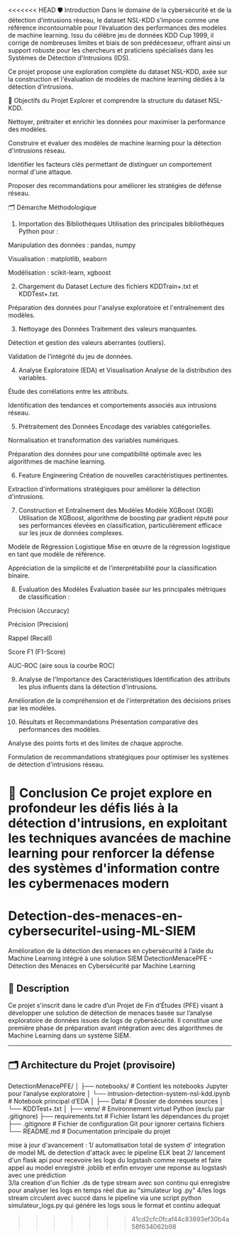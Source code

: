 <<<<<<< HEAD
🛡️ Introduction
Dans le domaine de la cybersécurité et de la détection d'intrusions réseau, le dataset NSL-KDD s’impose comme une référence incontournable pour l’évaluation des performances des modèles de machine learning.
Issu du célèbre jeu de données KDD Cup 1999, il corrige de nombreuses limites et biais de son prédécesseur, offrant ainsi un support robuste pour les chercheurs et praticiens spécialisés dans les Systèmes de Détection d'Intrusions (IDS).

Ce projet propose une exploration complète du dataset NSL-KDD, axée sur la construction et l'évaluation de modèles de machine learning dédiés à la détection d’intrusions.

🎯 Objectifs du Projet
Explorer et comprendre la structure du dataset NSL-KDD.

Nettoyer, prétraiter et enrichir les données pour maximiser la performance des modèles.

Construire et évaluer des modèles de machine learning pour la détection d'intrusions réseau.

Identifier les facteurs clés permettant de distinguer un comportement normal d'une attaque.

Proposer des recommandations pour améliorer les stratégies de défense réseau.

🗂️ Démarche Méthodologique
1. Importation des Bibliothèques
Utilisation des principales bibliothèques Python pour :

Manipulation des données : pandas, numpy

Visualisation : matplotlib, seaborn

Modélisation : scikit-learn, xgboost

2. Chargement du Dataset
Lecture des fichiers KDDTrain+.txt et KDDTest+.txt.

Préparation des données pour l'analyse exploratoire et l'entraînement des modèles.

3. Nettoyage des Données
Traitement des valeurs manquantes.

Détection et gestion des valeurs aberrantes (outliers).

Validation de l’intégrité du jeu de données.

4. Analyse Exploratoire (EDA) et Visualisation
Analyse de la distribution des variables.

Étude des corrélations entre les attributs.

Identification des tendances et comportements associés aux intrusions réseau.

5. Prétraitement des Données
Encodage des variables catégorielles.

Normalisation et transformation des variables numériques.

Préparation des données pour une compatibilité optimale avec les algorithmes de machine learning.

6. Feature Engineering
Création de nouvelles caractéristiques pertinentes.

Extraction d'informations stratégiques pour améliorer la détection d'intrusions.

7. Construction et Entraînement des Modèles
Modèle XGBoost (XGB)
Utilisation de XGBoost, algorithme de boosting par gradient réputé pour ses performances élevées en classification, particulièrement efficace sur les jeux de données complexes.

Modèle de Régression Logistique
Mise en œuvre de la régression logistique en tant que modèle de référence.

Appréciation de la simplicité et de l’interprétabilité pour la classification binaire.

8. Évaluation des Modèles
Évaluation basée sur les principales métriques de classification :

Précision (Accuracy)

Précision (Precision)

Rappel (Recall)

Score F1 (F1-Score)

AUC-ROC (aire sous la courbe ROC)

9. Analyse de l'Importance des Caractéristiques
Identification des attributs les plus influents dans la détection d'intrusions.

Amélioration de la compréhension et de l'interprétation des décisions prises par les modèles.

10. Résultats et Recommandations
Présentation comparative des performances des modèles.

Analyse des points forts et des limites de chaque approche.

Formulation de recommandations stratégiques pour optimiser les systèmes de détection d'intrusions réseau.

📢 Conclusion
Ce projet explore en profondeur les défis liés à la détection d'intrusions, en exploitant les techniques avancées de machine learning pour renforcer la défense des systèmes d'information contre les cybermenaces modern
=======
# Detection-des-menaces-en-cybersecuritel-using-ML-SIEM
Amélioration de la détection des menaces en cybersécurité à l’aide du Machine Learning intégré à une solution SIEM
 DetectionMenacePFE - Détection des Menaces en Cybersécurité par Machine Learning

## 📘 Description

Ce projet s'inscrit dans le cadre d’un Projet de Fin d’Études (PFE) visant à développer une solution de détection de menaces basée sur l’analyse exploratoire de données issues de logs de cybersécurité. Il constitue une première phase de préparation avant intégration avec des algorithmes de Machine Learning dans un système SIEM.

---

## 🗂️ Architecture du Projet (provisoire)

DetectionMenacePFE/
│
├── notebooks/                      # Contient les notebooks Jupyter pour l’analyse exploratoire
│   └── intrusion-detection-system-nsl-kdd.ipynb          # Notebook principal d’EDA 
│
├── Data/                                 # Dossier de données sources
│   └── KDDTest+.txt
│
├── venv/                                 # Environnement virtuel Python (exclu par .gitignore)
├── requirements.txt                      # Fichier listant les dépendances du projet
├── .gitignore                            # Fichier de configuration Git pour ignorer certains fichiers
└── README.md                             # Documentation principale du projet


mise à jour d'avancement :   1/ automatisation total de system d' integration de model ML de detection d'attack avec le pipeline ELK beat
                             2/ lancement d'un flask api pour recevoire les logs du logstash comme requete et faire appel au model enregistré .joblib et enfin envoyer une reponse au logstash avec une prédiction  
                             3/la creation d'un fichier .ds de type stream avec son continu qui enregistre pour analyser les logs en temps réel due au "simulateur log .py"
                             4/les logs stream  circulent avec succé dans le pipeline via une script python simulateur_logs.py qui génére les logs sous le format et continu adequat 
>>>>>>> 41cd2cfc0fcaf44c83893ef30b4a58f634062b98
